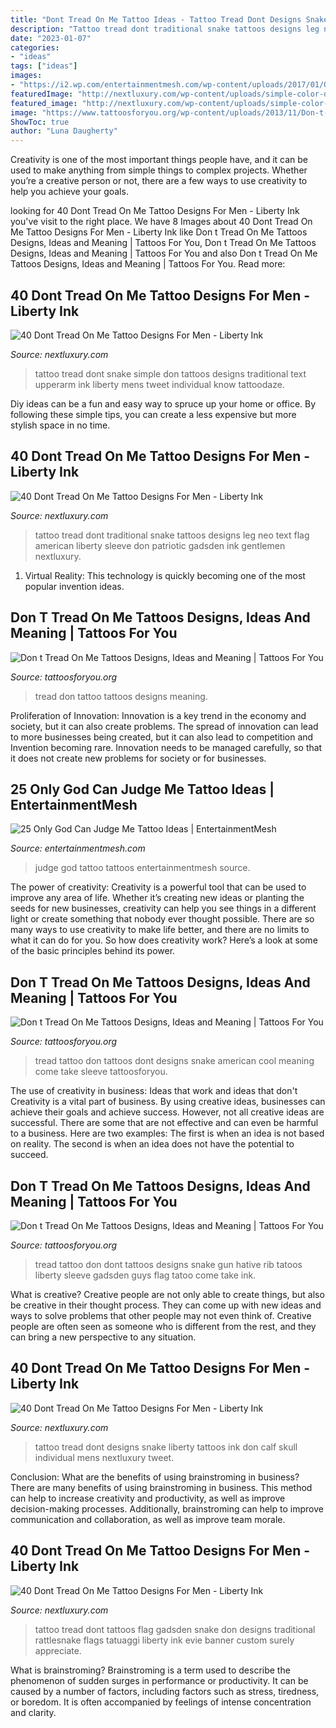 ```yaml
---
title: "Dont Tread On Me Tattoo Ideas - Tattoo Tread Dont Designs Snake Liberty Tattoos Ink Don Calf Skull Individual Mens Nextluxury Tweet"
description: "Tattoo tread dont traditional snake tattoos designs leg neo text flag american liberty sleeve don patriotic gadsden ink gentlemen nextluxury"
date: "2023-01-07"
categories:
- "ideas"
tags: ["ideas"]
images:
- "https://i2.wp.com/entertainmentmesh.com/wp-content/uploads/2017/01/Only-God-Can-Judge-Me-tattoos-5.jpg"
featuredImage: "http://nextluxury.com/wp-content/uploads/simple-color-dont-tread-on-me-text-and-snake-tattoo-for-men-upperarm.jpg"
featured_image: "http://nextluxury.com/wp-content/uploads/simple-color-dont-tread-on-me-text-and-snake-tattoo-for-men-upperarm.jpg"
image: "https://www.tattoosforyou.org/wp-content/uploads/2013/11/Don-t-Tread-On-Me-Tattoo-Pictures.jpg"
ShowToc: true
author: "Luna Daugherty"
---
```



Creativity is one of the most important things people have, and it can be used to make anything from simple things to complex projects. Whether you’re a creative person or not, there are a few ways to use creativity to help you achieve your goals.

	

		
looking for 40 Dont Tread On Me Tattoo Designs For Men - Liberty Ink you've visit to the right place. We have 8 Images about 40 Dont Tread On Me Tattoo Designs For Men - Liberty Ink like Don t Tread On Me Tattoos Designs, Ideas and Meaning | Tattoos For You, Don t Tread On Me Tattoos Designs, Ideas and Meaning | Tattoos For You and also Don t Tread On Me Tattoos Designs, Ideas and Meaning | Tattoos For You. Read more:
		
    
## 40 Dont Tread On Me Tattoo Designs For Men - Liberty Ink

<img loading=lazy src="http://nextluxury.com/wp-content/uploads/simple-color-dont-tread-on-me-text-and-snake-tattoo-for-men-upperarm.jpg" onerror="this.onerror=null;this.src='https://tse1.mm.bing.net/th?id=OIP.cnH_VKrdWWNrYavClUYi4AHaJ4&amp;pid=15.1';" alt="40 Dont Tread On Me Tattoo Designs For Men - Liberty Ink">

_Source: nextluxury.com_

>tattoo tread dont snake simple don tattoos designs traditional text upperarm ink liberty mens tweet individual know tattoodaze. 

	

Diy ideas can be a fun and easy way to spruce up your home or office. By following these simple tips, you can create a less expensive but more stylish space in no time.

    
## 40 Dont Tread On Me Tattoo Designs For Men - Liberty Ink

<img loading=lazy src="http://nextluxury.com/wp-content/uploads/neo-traditional-style-snake-and-dont-tread-on-me-text-leg-tattoo-for-gentlemen.jpg" onerror="this.onerror=null;this.src='https://tse3.mm.bing.net/th?id=OIP.6ges0kgLw1CRZL6kgefuJgHaHa&amp;pid=15.1';" alt="40 Dont Tread On Me Tattoo Designs For Men - Liberty Ink">

_Source: nextluxury.com_

>tattoo tread dont traditional snake tattoos designs leg neo text flag american liberty sleeve don patriotic gadsden ink gentlemen nextluxury. 

	

1. Virtual Reality: This technology is quickly becoming one of the most popular invention ideas.

    
## Don T Tread On Me Tattoos Designs, Ideas And Meaning | Tattoos For You

<img loading=lazy src="https://www.tattoosforyou.org/wp-content/uploads/2013/11/Don-t-Tread-On-Me-Tattoo-Pictures.jpg" onerror="this.onerror=null;this.src='https://tse4.mm.bing.net/th?id=OIP.FtsO7dnaA-5HdS314qTktQHaDz&amp;pid=15.1';" alt="Don t Tread On Me Tattoos Designs, Ideas and Meaning | Tattoos For You">

_Source: tattoosforyou.org_

>tread don tattoo tattoos designs meaning. 

	

Proliferation of Innovation:
Innovation is a key trend in the economy and society, but it can also create problems. The spread of innovation can lead to more businesses being created, but it can also lead to competition and Invention becoming rare. Innovation needs to be managed carefully, so that it does not create new problems for society or for businesses.

    
## 25 Only God Can Judge Me Tattoo Ideas | EntertainmentMesh

<img loading=lazy src="https://i2.wp.com/entertainmentmesh.com/wp-content/uploads/2017/01/Only-God-Can-Judge-Me-tattoos-5.jpg" onerror="this.onerror=null;this.src='https://tse1.mm.bing.net/th?id=OIP.C5zGLMMgaW9lSGZoSGCAkAHaE8&amp;pid=15.1';" alt="25 Only God Can Judge Me Tattoo Ideas | EntertainmentMesh">

_Source: entertainmentmesh.com_

>judge god tattoo tattoos entertainmentmesh source. 

	

The power of creativity:
Creativity is a powerful tool that can be used to improve any area of life. Whether it’s creating new ideas or planting the seeds for new businesses, creativity can help you see things in a different light or create something that nobody ever thought possible. There are so many ways to use creativity to make life better, and there are no limits to what it can do for you. So how does creativity work? Here’s a look at some of the basic principles behind its power.

    
## Don T Tread On Me Tattoos Designs, Ideas And Meaning | Tattoos For You

<img loading=lazy src="https://www.tattoosforyou.org/wp-content/uploads/2013/11/Dont-Tread-On-Me-Tattoo-Designs.jpg" onerror="this.onerror=null;this.src='https://tse3.mm.bing.net/th?id=OIP.mtOg4GaCt2EBVW_TdKiOjwHaJ6&amp;pid=15.1';" alt="Don t Tread On Me Tattoos Designs, Ideas and Meaning | Tattoos For You">

_Source: tattoosforyou.org_

>tread tattoo don tattoos dont designs snake american cool meaning come take sleeve tattoosforyou. 

	

The use of creativity in business: Ideas that work and ideas that don't
Creativity is a vital part of business. By using creative ideas, businesses can achieve their goals and achieve success. However, not all creative ideas are successful. There are some that are not effective and can even be harmful to a business. Here are two examples: The first is when an idea is not based on reality. The second is when an idea does not have the potential to succeed.

    
## Don T Tread On Me Tattoos Designs, Ideas And Meaning | Tattoos For You

<img loading=lazy src="https://www.tattoosforyou.org/wp-content/uploads/2014/02/Don-t-Tread-On-Me-Tattoo-for-Men.jpg" onerror="this.onerror=null;this.src='https://tse3.mm.bing.net/th?id=OIP.rUeuCDb8C1q4r16pxEK4IgHaJ3&amp;pid=15.1';" alt="Don t Tread On Me Tattoos Designs, Ideas and Meaning | Tattoos For You">

_Source: tattoosforyou.org_

>tread tattoo don dont tattoos designs snake gun hative rib tatoos liberty sleeve gadsden guys flag tatoo come take ink. 

	

What is creative?
Creative people are not only able to create things, but also be creative in their thought process. They can come up with new ideas and ways to solve problems that other people may not even think of. Creative people are often seen as someone who is different from the rest, and they can bring a new perspective to any situation.

    
## 40 Dont Tread On Me Tattoo Designs For Men - Liberty Ink

<img loading=lazy src="http://nextluxury.com/wp-content/uploads/mens-black-ink-shaded-dont-tread-on-me-text-and-snake-calf-tattoo.jpg" onerror="this.onerror=null;this.src='https://tse3.mm.bing.net/th?id=OIP.hRpvxtK4pvjWq09eDWYjUwHaHa&amp;pid=15.1';" alt="40 Dont Tread On Me Tattoo Designs For Men - Liberty Ink">

_Source: nextluxury.com_

>tattoo tread dont designs snake liberty tattoos ink don calf skull individual mens nextluxury tweet. 

	

Conclusion: What are the benefits of using brainstroming in business?
There are many benefits of using brainstroming in business. This method can help to increase creativity and productivity, as well as improve decision-making processes. Additionally, brainstroming can help to improve communication and collaboration, as well as improve team morale.

    
## 40 Dont Tread On Me Tattoo Designs For Men - Liberty Ink

<img loading=lazy src="http://nextluxury.com/wp-content/uploads/guys-simple-rattlesnake-and-dont-tread-on-me-text-upperarm-tattoo.jpg" onerror="this.onerror=null;this.src='https://tse1.mm.bing.net/th?id=OIP.6rhJgkTHMGyctmqeTlnV1QHaHa&amp;pid=15.1';" alt="40 Dont Tread On Me Tattoo Designs For Men - Liberty Ink">

_Source: nextluxury.com_

>tattoo tread dont tattoos flag gadsden snake don designs traditional rattlesnake flags tatuaggi liberty ink evie banner custom surely appreciate. 

	

What is brainstroming?
Brainstroming is a term used to describe the phenomenon of sudden surges in performance or productivity. It can be caused by a number of factors, including factors such as stress, tiredness, or boredom. It is often accompanied by feelings of intense concentration and clarity.

